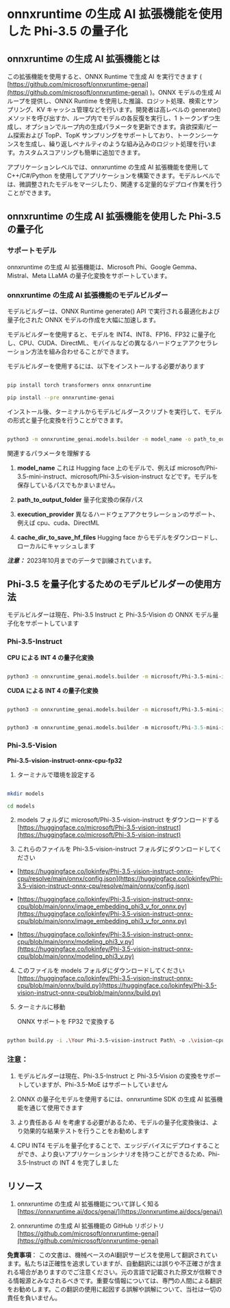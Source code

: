 # **onnxruntime の生成 AI 拡張機能を使用した Phi-3.5 の量子化**

## **onnxruntime の生成 AI 拡張機能とは**

この拡張機能を使用すると、ONNX Runtime で生成 AI を実行できます ( [https://github.com/microsoft/onnxruntime-genai](https://github.com/microsoft/onnxruntime-genai) )。ONNX モデルの生成 AI ループを提供し、ONNX Runtime を使用した推論、ロジット処理、検索とサンプリング、KV キャッシュ管理などを行います。開発者は高レベルの generate() メソッドを呼び出すか、ループ内でモデルの各反復を実行し、1 トークンずつ生成し、オプションでループ内の生成パラメータを更新できます。貪欲探索/ビーム探索および TopP、TopK サンプリングをサポートしており、トークンシーケンスを生成し、繰り返しペナルティのような組み込みのロジット処理を行います。カスタムスコアリングも簡単に追加できます。

アプリケーションレベルでは、onnxruntime の生成 AI 拡張機能を使用して C++/C#/Python を使用してアプリケーションを構築できます。モデルレベルでは、微調整されたモデルをマージしたり、関連する定量的なデプロイ作業を行うことができます。


## **onnxruntime の生成 AI 拡張機能を使用した Phi-3.5 の量子化**

### **サポートモデル**

onnxruntime の生成 AI 拡張機能は、Microsoft Phi、Google Gemma、Mistral、Meta LLaMA の量子化変換をサポートしています。


### **onnxruntime の生成 AI 拡張機能のモデルビルダー**

モデルビルダーは、ONNX Runtime generate() API で実行される最適化および量子化された ONNX モデルの作成を大幅に加速します。

モデルビルダーを使用すると、モデルを INT4、INT8、FP16、FP32 に量子化し、CPU、CUDA、DirectML、モバイルなどの異なるハードウェアアクセラレーション方法を組み合わせることができます。

モデルビルダーを使用するには、以下をインストールする必要があります

```bash

pip install torch transformers onnx onnxruntime

pip install --pre onnxruntime-genai

```

インストール後、ターミナルからモデルビルダースクリプトを実行して、モデルの形式と量子化変換を行うことができます。


```bash

python3 -m onnxruntime_genai.models.builder -m model_name -o path_to_output_folder -p precision -e execution_provider -c cache_dir_to_save_hf_files

```

関連するパラメータを理解する

1. **model_name** これは Hugging face 上のモデルで、例えば microsoft/Phi-3.5-mini-instruct、microsoft/Phi-3.5-vision-instruct などです。モデルを保存しているパスでもかまいません。

2. **path_to_output_folder** 量子化変換の保存パス

3. **execution_provider** 異なるハードウェアアクセラレーションのサポート、例えば cpu、cuda、DirectML

4. **cache_dir_to_save_hf_files** Hugging face からモデルをダウンロードし、ローカルにキャッシュします




***注意：***
2023年10月までのデータで訓練されています。

## **Phi-3.5 を量子化するためのモデルビルダーの使用方法**

モデルビルダーは現在、Phi-3.5 Instruct と Phi-3.5-Vision の ONNX モデル量子化をサポートしています

### **Phi-3.5-Instruct**


**CPU による INT 4 の量子化変換**

```bash

python3 -m onnxruntime_genai.models.builder -m microsoft/Phi-3.5-mini-instruct  -o ./onnx-cpu -p int4 -e cpu -c ./Phi-3.5-mini-instruct

```

**CUDA による INT 4 の量子化変換**

```bash

python3 -m onnxruntime_genai.models.builder -m microsoft/Phi-3.5-mini-instruct  -o ./onnx-cpu -p int4 -e cuda -c ./Phi-3.5-mini-instruct

```



```python

python3 -m onnxruntime_genai.models.builder -m microsoft/Phi-3.5-mini-instruct  -o ./onnx-cpu -p int4 -e cuda -c ./Phi-3.5-mini-instruct

```


### **Phi-3.5-Vision**

**Phi-3.5-vision-instruct-onnx-cpu-fp32**

1. ターミナルで環境を設定する

```bash

mkdir models

cd models 

```

2. models フォルダに microsoft/Phi-3.5-vision-instruct をダウンロードする
[https://huggingface.co/microsoft/Phi-3.5-vision-instruct](https://huggingface.co/microsoft/Phi-3.5-vision-instruct)

3. これらのファイルを Phi-3.5-vision-instruct フォルダにダウンロードしてください

- [https://huggingface.co/lokinfey/Phi-3.5-vision-instruct-onnx-cpu/resolve/main/onnx/config.json](https://huggingface.co/lokinfey/Phi-3.5-vision-instruct-onnx-cpu/resolve/main/onnx/config.json)

- [https://huggingface.co/lokinfey/Phi-3.5-vision-instruct-onnx-cpu/blob/main/onnx/image_embedding_phi3_v_for_onnx.py](https://huggingface.co/lokinfey/Phi-3.5-vision-instruct-onnx-cpu/blob/main/onnx/image_embedding_phi3_v_for_onnx.py)

- [https://huggingface.co/lokinfey/Phi-3.5-vision-instruct-onnx-cpu/blob/main/onnx/modeling_phi3_v.py](https://huggingface.co/lokinfey/Phi-3.5-vision-instruct-onnx-cpu/blob/main/onnx/modeling_phi3_v.py)


4. このファイルを models フォルダにダウンロードしてください
[https://huggingface.co/lokinfey/Phi-3.5-vision-instruct-onnx-cpu/blob/main/onnx/build.py](https://huggingface.co/lokinfey/Phi-3.5-vision-instruct-onnx-cpu/blob/main/onnx/build.py)

5. ターミナルに移動

    ONNX サポートを FP32 で変換する


```bash

python build.py -i .\Your Phi-3.5-vision-instruct Path\ -o .\vision-cpu-fp32 -p f32 -e cpu

```


### **注意：**

1. モデルビルダーは現在、Phi-3.5-Instruct と Phi-3.5-Vision の変換をサポートしていますが、Phi-3.5-MoE はサポートしていません

2. ONNX の量子化モデルを使用するには、onnxruntime SDK の生成 AI 拡張機能を通じて使用できます

3. より責任ある AI を考慮する必要があるため、モデルの量子化変換後は、より効果的な結果テストを行うことをお勧めします

4. CPU INT4 モデルを量子化することで、エッジデバイスにデプロイすることができ、より良いアプリケーションシナリオを持つことができるため、Phi-3.5-Instruct の INT 4 を完了しました


## **リソース**

1. onnxruntime の生成 AI 拡張機能について詳しく知る [https://onnxruntime.ai/docs/genai/](https://onnxruntime.ai/docs/genai/)

2. onnxruntime の生成 AI 拡張機能の GitHub リポジトリ [https://github.com/microsoft/onnxruntime-genai](https://github.com/microsoft/onnxruntime-genai)

**免責事項**：
この文書は、機械ベースのAI翻訳サービスを使用して翻訳されています。私たちは正確性を追求していますが、自動翻訳には誤りや不正確さが含まれる場合がありますのでご注意ください。元の言語で記載された原文が信頼できる情報源とみなされるべきです。重要な情報については、専門の人間による翻訳をお勧めします。この翻訳の使用に起因する誤解や誤解について、当社は一切の責任を負いません。